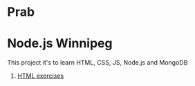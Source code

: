 # Prab

# Node.js Winnipeg

This project it's to learn HTML, CSS, JS, Node.js and MongoDB

1. [HTML exercises](html)
